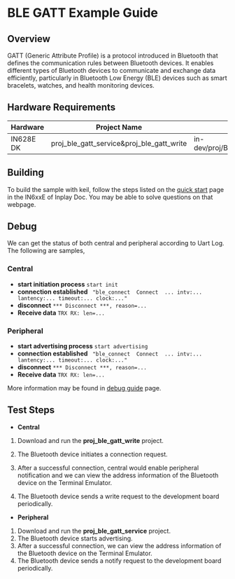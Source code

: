 # BLE GATT Example Guide

## Overview

GATT (Generic Attribute Profile) is a protocol introduced in Bluetooth that defines the communication rules between Bluetooth devices. It enables different types of Bluetooth devices to communicate and exchange data efficiently, particularly in Bluetooth Low Energy (BLE) devices such as smart bracelets, watches, and health monitoring devices.



## Hardware Requirements

| Hardware  | Project Name                              | Project Path                                              |
| --------- | ----------------------------------------- | --------------------------------------------------------- |
| IN628E DK | proj_ble_gatt_service&proj_ble_gatt_write | in-dev/proj/BLE/proj_ble_gatt_service&proj_ble_gatt_write |



## Building

To build the sample with keil, follow the steps listed on the [quick start](https://inplay-inc.github.io/docs/in6xxe/quick-start.html) page in the IN6xxE  of Inplay Doc. You may be able to solve questions on that webpage.



## Debug

We can get the status of both central and peripheral according to Uart Log. The following are samples, 

### Central

- **start initiation process** `start init`
- **connection established** ` "ble_connect  Connect  ... intv:... lantency:... timeout:... clock:..."`
- **disconnect** `*** Disconnect ***, reason=...`
- **Receive data** `TRX RX: len=...`

### Peripheral

- **start advertising process** `start advertising`
- **connection established** ` "ble_connect  Connect  ... intv:... lantency:... timeout:... clock:..."`
- **disconnect** `*** Disconnect ***, reason=...`
- **Receive data** `TRX RX: len=...`

More information may be found in  [debug guide](https://inplay-inc.github.io/docs/in6xxe/getting-started/debug-guide) page.



## Test Steps

- **Central**

1. Download and run the **proj_ble_gatt_write** project.

2. The Bluetooth device initiates a connection request.

3. After a successful connection, central would enable peripheral notification and we can view the address information of the Bluetooth device on the Terminal Emulator.

4. The Bluetooth device sends a write request to the development board periodically.

   

- **Peripheral**

1. Download and run the **proj_ble_gatt_service** project.
2. The Bluetooth device starts advertising.
3. After a successful connection, we can view the address information of the Bluetooth device on the Terminal Emulator.
4. The Bluetooth device sends a notify request to the development board periodically.

   